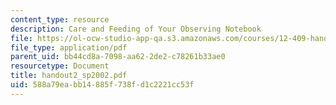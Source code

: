 ```yaml
---
content_type: resource
description: Care and Feeding of Your Observing Notebook
file: https://ol-ocw-studio-app-qa.s3.amazonaws.com/courses/12-409-hands-on-astronomy-observing-stars-and-planets-spring-2002/588a79eabb14885f738fd1c2221cc53f_handout2_sp2002.pdf
file_type: application/pdf
parent_uid: bb44cd8a-7098-aa62-2de2-c78261b33ae0
resourcetype: Document
title: handout2_sp2002.pdf
uid: 588a79ea-bb14-885f-738f-d1c2221cc53f
---
```

